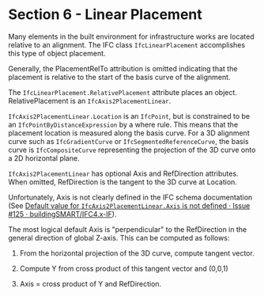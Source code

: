 # Section 6 - Linear Placement

Many elements in the built environment for infrastructure works are
located relative to an alignment. The IFC class `IfcLinearPlacement`
accomplishes this type of object placement.

Generally, the PlacementRelTo attribution is omitted indicating that the
placement is relative to the start of the basis curve of the alignment.

The `IfcLinearPlacement.RelativePlacement` attribute places an object.
RelativePlacement is an `IfcAxis2PlacementLinear`.

`IfcAxis2PlacementLinear.Location` is an `IfcPoint`, but is constrained to
be an `IfcPointByDistanceExpression` by a where rule. This means that the
placement location is measured along the basis curve. For a 3D alignment
curve such as `IfcGradientCurve` or `IfcSegmentedReferenceCurve`, the basis
curve is `IfcCompositeCurve` representing the projection of the 3D curve
onto a 2D horizontal plane.

`IfcAxis2PlacementLinear` has optional Axis and RefDirection attributes.
When omitted, RefDirection is the tangent to the 3D curve at Location.

Unfortunately, Axis is not clearly defined in the IFC schema
documentation (See [Default value for `IfcAxis2PlacementLinear.Axis` is
not defined · Issue #125 ·
buildingSMART/IFC4.x-IF](https://github.com/buildingSMART/IFC4.x-IF/issues/125)).

The most logical default Axis is "perpendicular" to the RefDirection in
the general direction of global Z-axis. This can be computed as follows:

1.  From the horizontal projection of the 3D curve, compute tangent
    vector.

2.  Compute Y from cross product of this tangent vector and (0,0,1)

3.  Axis = cross product of Y and RefDirection.
